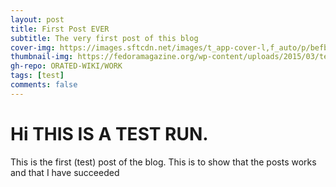 ```yaml
---
layout: post
title: First Post EVER
subtitle: The very first post of this blog
cover-img: https://images.sftcdn.net/images/t_app-cover-l,f_auto/p/befbcde0-9b36-11e6-95b9-00163ed833e7/260663710/the-test-fun-for-friends-screenshot.jpg
thumbnail-img: https://fedoramagazine.org/wp-content/uploads/2015/03/test-days-945x400.png
gh-repo: ORATED-WIKI/WORK
tags: [test]
comments: false
---
```


# Hi THIS IS A TEST RUN.
This is the first (test) post of the blog. This is to show that the posts works and that I have succeeded
